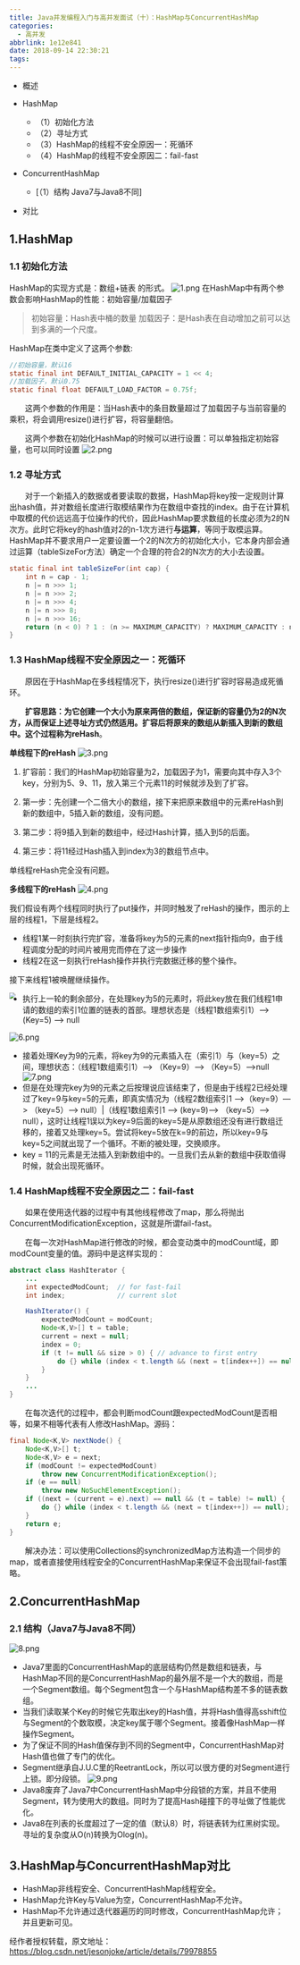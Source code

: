 ```yaml
---
title: Java并发编程入门与高并发面试（十）：HashMap与ConcurrentHashMap
categories:
  - 高并发
abbrlink: 1e12e841
date: 2018-09-14 22:30:21
tags:
---
```


- 概述

- HashMap
   - （1）初始化方法
   - （2）寻址方式
   - （3）HashMap的线程不安全原因一：死循环
   - （4）HashMap的线程不安全原因二：fail-fast

- ConcurrentHashMap

   - [（1）结构 Java7与Java8不同]

- 对比

## 1.HashMap

### 1.1 初始化方法

HashMap的实现方式是：数组+链表 的形式。 
![1.png](http://ww1.sinaimg.cn/large/75a4a8eely1g70aspprb4j20fa0adwfv.jpg) 
在HashMap中有两个参数会影响HashMap的性能：初始容量/加载因子

> 初始容量：Hash表中桶的数量 
> 加载因子：是Hash表在自动增加之前可以达到多满的一个尺度。

HashMap在类中定义了这两个参数:

```java
//初始容量，默认16
static final int DEFAULT_INITIAL_CAPACITY = 1 << 4; 
//加载因子，默认0.75
static final float DEFAULT_LOAD_FACTOR = 0.75f;
```

　　这两个参数的作用是：当Hash表中的条目数量超过了加载因子与当前容量的乘积，将会调用resize()进行扩容，将容量翻倍。 

　　这两个参数在初始化HashMap的时候可以进行设置：可以单独指定初始容量，也可以同时设置 
![2.png](http://ww1.sinaimg.cn/large/75a4a8eely1g70auj5urej20ar031jrd.jpg)

### 1.2 寻址方式

　　对于一个新插入的数据或者要读取的数据，HashMap将key按一定规则计算出hash值，并对数组长度进行取模结果作为在数组中查找的index。由于在计算机中取模的代价远远高于位操作的代价，因此HashMap要求数组的长度必须为2的N次方。此时它将key的hash值对2的n-1次方进行**与运算**，等同于取模运算。HashMap并不要求用户一定要设置一个2的N次方的初始化大小，它本身内部会通过运算（tableSizeFor方法）确定一个合理的符合2的N次方的大小去设置。

```java
static final int tableSizeFor(int cap) {
    int n = cap - 1;
    n |= n >>> 1;
    n |= n >>> 2;
    n |= n >>> 4;
    n |= n >>> 8;
    n |= n >>> 16;
    return (n < 0) ? 1 : (n >= MAXIMUM_CAPACITY) ? MAXIMUM_CAPACITY : n + 1;
}
```

### 1.3 HashMap线程不安全原因之一：死循环

　　原因在于HashMap在多线程情况下，执行resize()进行扩容时容易造成死循环。 

　　**扩容思路：**为它创建一个大小为原来两倍的数组，保证新的容量仍为2的N次方，从而保证上述寻址方式仍然适用。扩容后将原来的数组从新插入到新的数组中。这个过程称为**reHash**。

**单线程下的reHash**
![3.png](http://ww1.sinaimg.cn/large/75a4a8eely1g70axry1bnj20i80bnjui.jpg)

1. 扩容前：我们的HashMap初始容量为2，加载因子为1，需要向其中存入3个key，分别为5、9、11，放入第三个元素11的时候就涉及到了扩容。

2. 第一步：先创建一个二倍大小的数组，接下来把原来数组中的元素reHash到新的数组中，5插入新的数组，没有问题。

3. 第二步：将9插入到新的数组中，经过Hash计算，插入到5的后面。
4. 第三步：将11经过Hash插入到index为3的数组节点中。

单线程reHash完全没有问题。

**多线程下的reHash**
![4.png](http://ww1.sinaimg.cn/large/75a4a8eely1g70b110otoj20i40dhgo0.jpg)

我们假设有两个线程同时执行了put操作，并同时触发了reHash的操作，图示的上层的线程1，下层是线程2。

- 线程1某一时刻执行完扩容，准备将key为5的元素的next指针指向9，由于线程调度分配的时间片被用完而停在了这一步操作
- 线程2在这一刻执行reHash操作并执行完数据迁移的整个操作。

接下来线程1被唤醒继续操作。 

<img src="http://ww1.sinaimg.cn/large/75a4a8eely1g70b2u7f5jj20kp0d1wh2.jpg" align="left" style="zoom:70%"/>

- 执行上一轮的剩余部分，在处理key为5的元素时，将此key放在我们线程1申请的数组的索引1位置的链表的首部。理想状态是（线程1数组索引1）—> (Key=5) —> null

![6.png](http://ww1.sinaimg.cn/large/75a4a8eely1g70b6ffed6j20gj099403.jpg)

- 接着处理Key为9的元素，将key为9的元素插入在（索引1）与（key=5）之间，理想状态：（线程1数组索引1）—> （Key=9）—> （Key=5）—>null 
  ![7.png](http://ww1.sinaimg.cn/large/75a4a8eely1g70b6wtt8gj20hg09d402.jpg)
- 但是在处理完key为9的元素之后按理说应该结束了，但是由于线程2已经处理过了key=9与key=5的元素，即真实情况为（线程2数组索引1 —>（key=9）—> （key=5）—> null）|（线程1数组索引1 —> (key=9)—> （key=5）—> null），这时让线程1误以为key=9后面的key=5是从原数组还没有进行数组迁移的，接着又处理key=5。尝试将key=5放在k=9的前边，所以key=9与key=5之间就出现了一个循环。不断的被处理，交换顺序。
- key = 11的元素是无法插入到新数组中的。一旦我们去从新的数组中获取值得时候，就会出现死循环。

### 1.4 HashMap线程不安全原因之二：fail-fast

　　如果在使用迭代器的过程中有其他线程修改了map，那么将抛出ConcurrentModificationException，这就是所谓fail-fast。 

　　在每一次对HashMap进行修改的时候，都会变动类中的modCount域，即modCount变量的值。源码中是这样实现的：

```java
abstract class HashIterator {
    ...
    int expectedModCount;  // for fast-fail
    int index;             // current slot

    HashIterator() {
        expectedModCount = modCount;
        Node<K,V>[] t = table;
        current = next = null;
        index = 0;
        if (t != null && size > 0) { // advance to first entry
            do {} while (index < t.length && (next = t[index++]) == null);
        }
    }
    ...
}
```

　　在每次迭代的过程中，都会判断modCount跟expectedModCount是否相等，如果不相等代表有人修改HashMap。源码：

```java
final Node<K,V> nextNode() {
    Node<K,V>[] t;
    Node<K,V> e = next;
    if (modCount != expectedModCount)
        throw new ConcurrentModificationException();
    if (e == null)
        throw new NoSuchElementException();
    if ((next = (current = e).next) == null && (t = table) != null) {
        do {} while (index < t.length && (next = t[index++]) == null);
    }
    return e;
}
```

　　解决办法：可以使用Collections的synchronizedMap方法构造一个同步的map，或者直接使用线程安全的ConcurrentHashMap来保证不会出现fail-fast策略。

## 2.ConcurrentHashMap

### 2.1 结构（Java7与Java8不同）

![8.png](http://ww1.sinaimg.cn/large/75a4a8eely1g70bfp2fr2j20eo0aqwgj.jpg)

- Java7里面的ConcurrentHashMap的底层结构仍然是数组和链表，与HashMap不同的是ConcurrentHashMap的最外层不是一个大的数组，而是一个Segment数组。每个Segment包含一个与HashMap结构差不多的链表数组。
- 当我们读取某个Key的时候它先取出key的Hash值，并将Hash值得高sshift位与Segment的个数取模，决定key属于哪个Segment。接着像HashMap一样操作Segment。
- 为了保证不同的Hash值保存到不同的Segment中，ConcurrentHashMap对Hash值也做了专门的优化。
- Segment继承自J.U.C里的ReetrantLock，所以可以很方便的对Segment进行上锁。即分段锁。 
  ![9.png](http://ww1.sinaimg.cn/large/75a4a8eely1g70bgexxvuj20a40art9s.jpg)
- Java8废弃了Java7中ConcurrentHashMap中分段锁的方案，并且不使用Segment，转为使用大的数组。同时为了提高Hash碰撞下的寻址做了性能优化。
- Java8在列表的长度超过了一定的值（默认8）时，将链表转为红黑树实现。寻址的复杂度从O(n)转换为Olog(n)。

## 3.HashMap与ConcurrentHashMap对比

- HashMap非线程安全、ConcurrentHashMap线程安全。
- HashMap允许Key与Value为空，ConcurrentHashMap不允许。
- HashMap不允许通过迭代器遍历的同时修改，ConcurrentHashMap允许；并且更新可见。

经作者授权转载，原文地址：https://blog.csdn.net/jesonjoke/article/details/79978855

